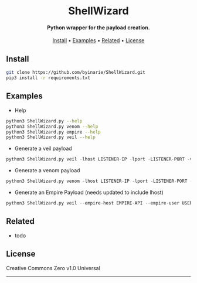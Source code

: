 
<h1 align="center">
  <br>
ShellWizard
  <br>
</h1>

<h4 align="center">Python wrapper for the payload creation.</h4>

<p align="center">
  <a href="#install">Install</a> •
  <a href="#examples">Examples</a> •
  <a href="#related">Related</a> •
  <a href="#license">License</a>
</p>

## Install
```bash
git clone https://github.com/byinarie/ShellWizard.git
pip3 install -r requirements.txt 
```

## Examples
* Help
```bash
python3 ShellWizard.py --help
python3 ShellWizard.py venom --help
python3 ShellWizard.py empire --help
python3 ShellWizard.py veil --help
```

* Generate a veil payload
```python
python3 ShellWizard.py veil -lhost LISTENER-IP -lport -LISTENER-PORT -veil-options ADDTIONAL-OPTIONS
```
* Generate a venom payload
```python
python3 ShellWizard.py venom -lhost LISTENER-IP -lport -LISTENER-PORT -msf-options ADDTIONAL-OPTIONS
```

* Generate an Empire Payload (needs updated to include lhost)
```python
python3 ShellWizard.py veil --empire-host EMPIRE-API --empire-user USER --empire-pass PASSWORD --empire-options ADDTIONAL-ARGUMENTS```
```

## Related
* todo

## License

Creative Commons Zero v1.0 Universal

---

